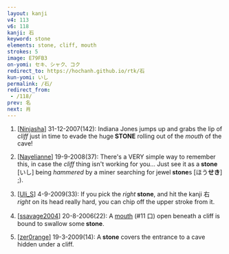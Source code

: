 ```yaml
---
layout: kanji
v4: 113
v6: 118
kanji: 石
keyword: stone
elements: stone, cliff, mouth
strokes: 5
image: E79FB3
on-yomi: セキ、シャク、コク
redirect_to: https://hochanh.github.io/rtk/石
kun-yomi: いし
permalink: /石/
redirect_from:
 - /118/
prev: 名
next: 肖
---
```


1) [<a href="http://kanji.koohii.com/profile/Ninjasha">Ninjasha</a>] 31-12-2007(142): Indiana Jones jumps up and grabs the lip of <em>cliff</em> just in time to evade the huge<strong> STONE</strong> rolling out of the <em>mouth</em> of the cave!

2) [<a href="http://kanji.koohii.com/profile/Nayelianne">Nayelianne</a>] 19-9-2008(37): There&#039;s a VERY simple way to remember this, in case the <em>cliff</em> thing isn&#039;t working for you... Just see it as a<strong> stone</strong> [いし] being <em>hammered</em> by a miner searching for jewel<strong> stone</strong>s [ほう<strong>せき</strong>] ;).

3) [<a href="http://kanji.koohii.com/profile/Uli_S">Uli_S</a>] 4-9-2009(33): If you pick the <em>right</em><strong> stone</strong>, and hit the kanji 右 <em>right</em> on its head really hard, you can chip off the upper stroke from it.

4) [<a href="http://kanji.koohii.com/profile/ssavage2004">ssavage2004</a>] 20-8-2006(22): A <a href="../v4/11.html">mouth</a> (#11 口) open beneath a cliff is bound to swallow some<strong> stone</strong>.

5) [<a href="http://kanji.koohii.com/profile/zer0range">zer0range</a>] 19-3-2009(14): A<strong> stone</strong> covers the entrance to a cave hidden under a cliff.


